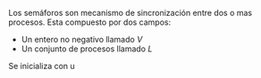 Los semáforos son mecanismo de sincronización entre dos o mas procesos. Esta compuesto por dos campos:

- Un entero no negativo llamado $V$
- Un conjunto de procesos llamado $L$

Se inicializa con u